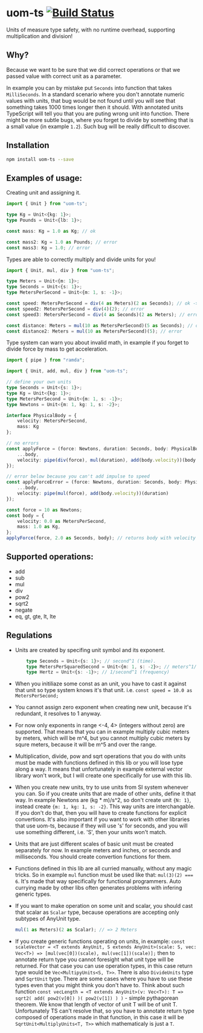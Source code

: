
# uom-ts [![Build Status](https://travis-ci.org/mindbrave/uom-ts.svg?branch=master)](https://travis-ci.org/mindbrave/uom-ts)

Units of measure type safety, with no runtime overhead, supporting multiplication and division!

## Why?

Because we want to be sure that we did correct operations or that we passed value with correct unit as a parameter.

In example you can by mistake put `Seconds` into function that takes `MilliSeconds`. In a standard scenario where you don't annotate numeric values with units, that bug would be not found until you will see that something takes 1000 times longer then it should. With annotated units TypeScript will tell you that you are puting wrong unit into function. There might be more subtle bugs, where you forget to divide by something that is a small value (in example `1.2`). Such bug will be really difficult to discover.

## Installation 
```sh
npm install uom-ts --save
```

## Examples of usage:

Creating unit and assigning it.

```typescript
import { Unit } from "uom-ts";

type Kg = Unit<{kg: 1}>;
type Pounds = Unit<{lb: 1}>;

const mass: Kg = 1.0 as Kg; // ok

const mass2: Kg = 1.0 as Pounds; // error
const mass3: Kg = 1.0; // error
```

Types are able to correctly multiply and divide units for you!

```typescript
import { Unit, mul, div } from "uom-ts";

type Meters = Unit<{m: 1}>;
type Seconds = Unit<{s: 1}>;
type MetersPerSecond = Unit<{m: 1, s: -1}>;

const speed: MetersPerSecond = div(4 as Meters)(2 as Seconds); // ok -> 2m/s
const speed2: MetersPerSecond = div(4)(2); // error
const speed3: MetersPerSecond = div(4 as Seconds)(2 as Meters); // error

const distance: Meters = mul(10 as MetersPerSecond)(5 as Seconds); // ok -> 50m
const distance2: Meters = mul(10 as MetersPerSecond)(5); // error

```

Type system can warn you about invalid math, in example if you forget to divide force by mass to get acceleration.

```typescript
import { pipe } from "ramda";

import { Unit, add, mul, div } from "uom-ts";

// define your own units
type Seconds = Unit<{s: 1}>;
type Kg = Unit<{kg: 1}>;
type MetersPerSecond = Unit<{m: 1, s: -1}>;
type Newtons = Unit<{m: 1, kg: 1, s: -2}>;

interface PhysicalBody = {
    velocity: MetersPerSecond,
    mass: Kg
};

// no errors
const applyForce = (force: Newtons, duration: Seconds, body: PhysicalBody): PhysicalBody => ({
    ...body,
    velocity: pipe(div(force), mul(duration), add(body.velocity))(body.mass)
});

// error below because you can't add impulse to speed
const applyForceError = (force: Newtons, duration: Seconds, body: PhysicalBody): PhysicalBody => ({
    ...body,
    velocity: pipe(mul(force), add(body.velocity))(duration)
});

const force = 10 as Newtons;
const body = {
    velocity: 0.0 as MetersPerSecond,
    mass: 1.0 as Kg,
};
applyForce(force, 2.0 as Seconds, body); // returns body with velocity 20.0 m/s
```

## Supported operations:
* add
* sub
* mul
* div
* pow2
* sqrt2
* negate
* eq, gt, gte, lt, lte

## Regulations

* Units are created by specifing unit symbol and its exponent.
    ```typescript
        type Seconds = Unit<{s: 1}>; // second^1 (time).
        type MetersPerSquaredSecond = Unit<{m: 1, s: -2}>; // meters^1/seconds^2 (acceleration)
        type Hertz = Unit<{s: -1}>; // 1/second^1 (frequency)
    ```

* When you initiliaze some const as an unit, you have to cast it against that unit so type system knows it's that unit. i.e. `const speed = 10.0 as MetersPerSecond;`

* You cannot assign zero exponent when creating new unit, because it's redundant, it resolves to 1 anyway.

* For now only exponents in range <-4, 4> (integers without zero) are supported. That means that you can in example multiply cubic meters by meters, which will be m^4, but you cannot multiply cubic meters by squre meters, because it will be m^5 and over the range.

* Multiplication, divide, pow and sqrt operations that you do with units must be made with functions defined in this lib or you will lose type along a way. It means that unfortunately in example external vector library won't work, but I will create one specifically for use with this lib.

* When you create new units, try to use units from SI system whenever you can. So if you create units that are made of other units, define it that way. In example Newtons are (kg * m)/s^2, so don't create unit `{N: 1}`, instead create `{m: 1, kg: 1, s: -2}`. This way units are interchangable. If you don't do that, then you will have to create functions for explicit convertions. It's also important if you want to work with other libraries that use uom-ts, because if they will use 's' for seconds, and you will use something different, i.e. 'S', then your units won't match.

* Units that are just different scales of basic unit must be created separately for now. In example meters and inches, or seconds and milliseconds. You should create convertion functions for them.

* Functions defined in this lib are all curried manually, without any magic tricks. So in example `mul` function must be used like that: `mul(3)(2) === 6`. It's made that way specifically for functional programmers. Auto currying made by other libs often generates problems with infering generic types.

* If you want to make operation on some unit and scalar, you should cast that scalar as `Scalar` type, because operations are accepting only subtypes of AnyUnit type.

    ```typescript
    mul(1 as Meters)(2 as Scalar); // => 2 Meters
    ```

* If you create generic functions operating on units, in example:
`const scaleVector = <T extends AnyUnit, S extends AnyUnit>(scale: S, vec: Vec<T>) => [mul(vec[0])(scale), mul(vec[1])(scale)];` then to annotate return type you cannot foresight what unit type will be returned. For that case you can use operation types, in this case return type would be `Vec<MultipyUnits<S, T>>`. There is also `DivideUnits` type and `SqrtUnit` type. There are some cases where you have to use these types even that you might think you don't have to. Think about such function `const vecLength = <T extends AnyUnit>(v: Vec<T>): T => sqrt2( add( pow2(v[0]) )( pow2(v[1]) ) )` - simple pythagorean theorem. We know that length of vector of unit T will be of unit T. Unfortunately TS can't resolve that, so you have to annotate return type composed of operations made in that function, in this case it will be `SqrtUnit<MultiplyUnits<T, T>>` which mathematicaly is just a `T`.
